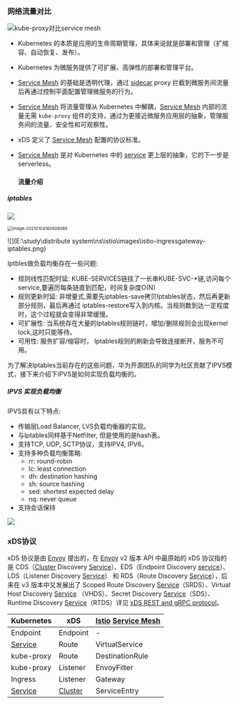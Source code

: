 ### 网络流量对比

![kube-proxy对比service mesh](https://www.servicemesher.com/istio-handbook/images/kubernetes-vs-service-mesh.png)

- Kubernetes 的本质是应用的生命周期管理，具体来说就是部署和管理（扩缩容、自动恢复、发布）。
- Kubernetes 为微服务提供了可扩展、高弹性的部署和管理平台。
- [Service Mesh](https://www.servicemesher.com/istio-handbook/GLOSSARY.html#service-mesh) 的基础是透明代理，通过 [sidecar](https://www.servicemesher.com/istio-handbook/GLOSSARY.html#sidecar) proxy 拦截到微服务间流量后再通过控制平面配置管理微服务的行为。
- [Service Mesh](https://www.servicemesher.com/istio-handbook/GLOSSARY.html#service-mesh) 将流量管理从 Kubernetes 中解耦，[Service Mesh](https://www.servicemesher.com/istio-handbook/GLOSSARY.html#service-mesh) 内部的流量无需 `kube-proxy` 组件的支持，通过为更接近微服务应用层的抽象，管理服务间的流量、安全性和可观察性。
- xDS 定义了 [Service Mesh](https://www.servicemesher.com/istio-handbook/GLOSSARY.html#service-mesh) 配置的协议标准。
- [Service Mesh](https://www.servicemesher.com/istio-handbook/GLOSSARY.html#service-mesh) 是对 Kubernetes 中的 [service](https://www.servicemesher.com/istio-handbook/GLOSSARY.html#service) 更上层的抽象，它的下一步是 serverless。

  #### 流量介绍

##### iptables

![](https://d33wubrfki0l68.cloudfront.net/27b2978647a8d7bdc2a96b213f0c0d3242ef9ce0/e8c9b/images/docs/services-iptables-overview.svg)

<img src="E:\study\distribute system\ns\istio\images\istio-ingressgateway-service.png" alt="image-20210104160926085" style="zoom: 67%;" />

![](E:\study\distribute system\ns\istio\images\istio-ingressgateway-iptables.png)

Iptbles做负载均衡存在一些问题:

- 规则线性匹配时延:
  KUBE-SERVICES链挂了一长串KUBE-SVC-*链,访问每个service,要遍历每条链直到匹配，时间复杂度O(N)
- 规则更新时延:
  非增量式,需要先iptables-save拷贝Iptables状态，然后再更新部分规则，最后再通过 iptables-restore写入到内核。当规则数到达一定程度时，这个过程就会变得非常缓慢。
- 可扩展性:
  当系统存在大量的Iptables规则链时，增加/删除规则会出现kernel lock,这时只能等待。
- 可用性: 服务扩容/缩容时， Iptables规则的刷新会导致连接断开，服务不可用。

为了解决Iptables当前存在的这些问题，华为开源团队的同学为社区贡献了IPVS模式，接下来介绍下IPVS是如何实现负载均衡的。

##### IPVS 实现负载均衡

IPVS具有以下特点:

- 传输层Load Balancer, LVS负载均衡器的实现。
- 与Iptables同样基于Netfilter, 但是使用的是hash表。
- 支持TCP, UDP, SCTP协议，支持IPV4, IPV6。
- 支持多种负载均衡策略:
  - rr: round-robin
  - lc: least connection
  - dh: destination hashing
  - sh: source hashing
  - sed: shortest expected delay
  - nq: never queue
- 支持会话保持

![](http://p8.qhimg.com/t016327b2b4d0745aac.png)



### xDS协议

xDS 协议是由 [Envoy](https://envoyproxy.io/) 提出的，在 [Envoy](https://www.servicemesher.com/istio-handbook/GLOSSARY.html#envoy) v2 版本 API 中最原始的 xDS 协议指的是 CDS（[Cluster](https://www.servicemesher.com/istio-handbook/GLOSSARY.html#cluster) Discovery [Service](https://www.servicemesher.com/istio-handbook/GLOSSARY.html#service)）、EDS（Endpoint Discovery [service](https://www.servicemesher.com/istio-handbook/GLOSSARY.html#service)）、LDS（Listener Discovery [Service](https://www.servicemesher.com/istio-handbook/GLOSSARY.html#service)） 和 RDS（Route Discovery [Service](https://www.servicemesher.com/istio-handbook/GLOSSARY.html#service)），后来在 v3 版本中又发展出了 Scoped Route Discovery [Service](https://www.servicemesher.com/istio-handbook/GLOSSARY.html#service)（SRDS）、Virtual Host Discovery [Service](https://www.servicemesher.com/istio-handbook/GLOSSARY.html#service) （VHDS）、Secret Discovery [Service](https://www.servicemesher.com/istio-handbook/GLOSSARY.html#service)（SDS）、Runtime Discovery [Service](https://www.servicemesher.com/istio-handbook/GLOSSARY.html#service)（RTDS）详见 [xDS REST and gRPC protocol](https://www.envoyproxy.io/docs/envoy/latest/api-docs/xds_protocol)。



| Kubernetes                                                   | xDS                                                          | [Istio](https://www.servicemesher.com/istio-handbook/GLOSSARY.html#istio) [Service Mesh](https://www.servicemesher.com/istio-handbook/GLOSSARY.html#service-mesh) |
| ------------------------------------------------------------ | ------------------------------------------------------------ | ------------------------------------------------------------ |
| Endpoint                                                     | Endpoint                                                     | -                                                            |
| [Service](https://www.servicemesher.com/istio-handbook/GLOSSARY.html#service) | Route                                                        | VirtualService                                               |
| kube-proxy                                                   | Route                                                        | DestinationRule                                              |
| kube-proxy                                                   | Listener                                                     | EnvoyFilter                                                  |
| Ingress                                                      | Listener                                                     | Gateway                                                      |
| [Service](https://www.servicemesher.com/istio-handbook/GLOSSARY.html#service) | [Cluster](https://www.servicemesher.com/istio-handbook/GLOSSARY.html#cluster) | ServiceEntry                                                 |